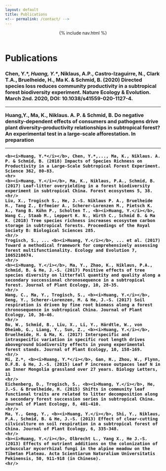 ```yaml
---
layout: default
title: Publications
<!-- permalink: /contact/ -->
---
```

<header class="post-img-header" style="background-image:url('{{ site.baseurl }}/assets/photography/2017-08-27-Aletsch/2017-08-27-Aletsch-9-original.jpg')">
    <div class="overlay-dark"></div>
    {% include nav.html %}
</header>
<div class="post-index-title">
    <h1 class="featured-blog-post-title"> Publications </h1>
</div>
<div class="galleryIndexWrapper">
  <h3>
    Chen, Y.*, <b><i>Huang, Y.*</i></b>, Niklaus, A.P., Castro-Izaguirre, N., Clark T.A., Bruelheide, H., Ma K. & Schmid, B. (2020) Directed species loss reduces community productivity in a subtropical forest biodiversity experiment. Nature Ecology & Evolution. March 2nd. 2020, DOI: 10.1038/s41559-020-1127-4.
    <hr/>
    Huang,Y., Ma, K., Niklaus. A. P. & Schmid, B. Do negative density-dependent effects of consumers and pathogens drive plant diversity–productivity relationships in subtropical forest? An experimental test in a large-scale afforestation. In preparation
    <hr/>

    <b><i>Huang, Y.*</i></b>, Chen, Y.*,..., Ma, K., Niklaus. A. P. & Schmid, B. (2018) Impacts of Species Richness on Productivity in a Large-Scale Subtropical Forest Experiment. Science 362, 80-83.
    <hr>
    <b><i>Huang, Y.</i></b>, Ma, K., Niklaus, P.A., Schmid, B. (2017) Leaf-litter overyielding in a forest biodiversity experiment in subtropical China. Forest ecosystems 5, 38.
    <hr/>
    Liu, X., Trogisch S., He, J.-S. Niklaus P. A., Bruelheide H., Tang Z., Erfmeier A., Scherer-Lorenzen M., Pietsch K. A., Yang B. Kühn P., Scholten T., <b><i>Huang, Y.</i></b>, Wang C., Staab M., Leppert K. N., Wirth C., Schmid B. & Ma K. (2018) Tree species richness increases ecosystem carbon storage in subtropical forests. Proceedings of the Royal Society B: Biological Sciences 285.
    <hr/>
    Trogisch, S., ... <b><i>Huang, Y.</i></b>, ... et al. (2017) Toward a methodical framework for comprehensively assessing forest multifunctionality. Ecology and Evolution 7, 1065210674.
    <hr/>
    <b><i>Huang, Y.</i></b>, Ma, Y., Zhao, K., Niklaus, P.A., Schmid, B. & He, J.-S. (2017) Positive effects of tree species diversity on litterfall quantity and quality along a secondary successional chronosequence in a subtropical forest. Journal of Plant Ecology, 10, 28-35.
    <hr/>
    Wang, C., Ma, Y., Trogisch, S., <b><i>Huang, Y.</i></b>, Geng, Y., Scherer-Lorenzen, M. & He, J.-S. (2017) Soil respiration is driven by fine root biomass along a forest chronosequence in subtropical China. Journal of Plant Ecology, 10, 36-46.
    <hr/>
    Bu, W., Schmid, B., Liu, X., Li, Y., Härdtle, W., von Oheimb, G., Liang, Y., Sun, Z., <b><i>Huang, Y.</i></b>, Bruelheide, H. & Ma, K. (2017) Interspecific and intraspecific variation in specific root length drives aboveground biodiversity effects in young experimental forest stands. Journal of Plant Ecology, 10, 158-169.
    <hr/>
    Mi, Z.*, <b><i>Huang, Y.*</i></b>, Gan, H., Zhou, W., Flynn, D.F.B. & He, J.-S. (2015) Leaf P increase outpaces leaf N in an Inner Mongolia grassland over 27 years. Biology Letters, 11
    <hr/>
    Eichenberg, D., Trogisch, S., <b><i>Huang, Y.</i></b>, He, J.-S. & Bruelheide, H. (2015) Shifts in community leaf functional traits are related to litter decomposition along a secondary forest succession series in subtropical China. Journal of Plant Ecology, 8, 401-410.
    <hr/>
    Ma, Y., Geng, Y., <b><i>Huang, Y.</i></b>, Shi, Y., Niklaus, P.A., Schmid, B. & He, J.-S. (2013) Effect of clear-cutting silviculture on soil respiration in a subtropical forest of China. Journal of Plant Ecology, 6, 335-348.
    <hr/>
    <b><i>Huang, Y.</i></b>, Olbrecht L., Yang X., He J.-S. (2013) Effects of nutrient additions on the colonization of arbuscular mycorrhizal fungi in the alpine meadow on the Tibetan Plateau. Acta Scientiarum Naturalium Universitatis Pekinensis, 50, 911-918 (in Chinese).
    <hr/>
  </h3>
</div>
